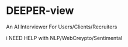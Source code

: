 # DEEPER-view
An AI Interviewer For Users/Clients/Recruiters

i NEED HELP with NLP/WebCreypto/Sentimental
